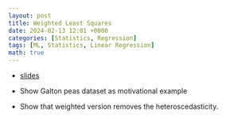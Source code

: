 ```yaml
---
layout: post
title: Weighted Least Squares
date: 2024-02-13 12:01 +0000
categories: [Statistics, Regression]
tags: [ML, Statistics, Linear Regression]
math: true
---
```



- [slides](https://ms.mcmaster.ca/canty/teaching/stat3a03/Lectures7.pdf)


- Show Galton peas dataset as motivational example
- Show that weighted version removes the heteroscedasticity.